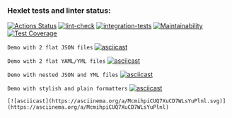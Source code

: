 ### Hexlet tests and linter status:
[![Actions Status](https://github.com/Aintdead86/frontend-project-lvl2/workflows/hexlet-check/badge.svg)](https://github.com/Aintdead86/frontend-project-lvl2/actions)
[![lint-check](https://github.com/Aintdead86/frontend-project-lvl2/actions/workflows/lint-check.yml/badge.svg)](https://github.com/Aintdead86/frontend-project-lvl2/actions/workflows/lint-check.yml)
[![integration-tests](https://github.com/Aintdead86/frontend-project-lvl2/actions/workflows/integration-tests.yml/badge.svg)](https://github.com/Aintdead86/frontend-project-lvl2/actions/workflows/integration-tests.yml)
[![Maintainability](https://api.codeclimate.com/v1/badges/23f303fa5988fe300f6a/maintainability)](https://codeclimate.com/github/Aintdead86/frontend-project-lvl2/maintainability)
[![Test Coverage](https://api.codeclimate.com/v1/badges/23f303fa5988fe300f6a/test_coverage)](https://codeclimate.com/github/Aintdead86/frontend-project-lvl2/test_coverage)

```Demo with 2 flat JSON files```
[![asciicast](https://asciinema.org/a/sEwrjwTCWoSWFafWkQM4RYUWi.svg)](https://asciinema.org/a/sEwrjwTCWoSWFafWkQM4RYUWi)

```Demo with 2 flat YAML/YML files```
[![asciicast](https://asciinema.org/a/xBnr4WboOCiHxWzpnG0VElFYb.svg)](https://asciinema.org/a/xBnr4WboOCiHxWzpnG0VElFYb)

```Demo with nested JSON and YML files```
[![asciicast](https://asciinema.org/a/pcgN6yd9UTGeBgk12pqqLgLZy.svg)](https://asciinema.org/a/pcgN6yd9UTGeBgk12pqqLgLZy)

```Demo with stylish and plain formatters```
[![asciicast](https://asciinema.org/a/Ky7g9yOrTCd5nuWUPsQvc8Mit.svg)](https://asciinema.org/a/Ky7g9yOrTCd5nuWUPsQvc8Mit)

```Demo with json formatter
[![asciicast](https://asciinema.org/a/McmihpiCUQ7XuCD7WLsYuPlnl.svg)](https://asciinema.org/a/McmihpiCUQ7XuCD7WLsYuPlnl)